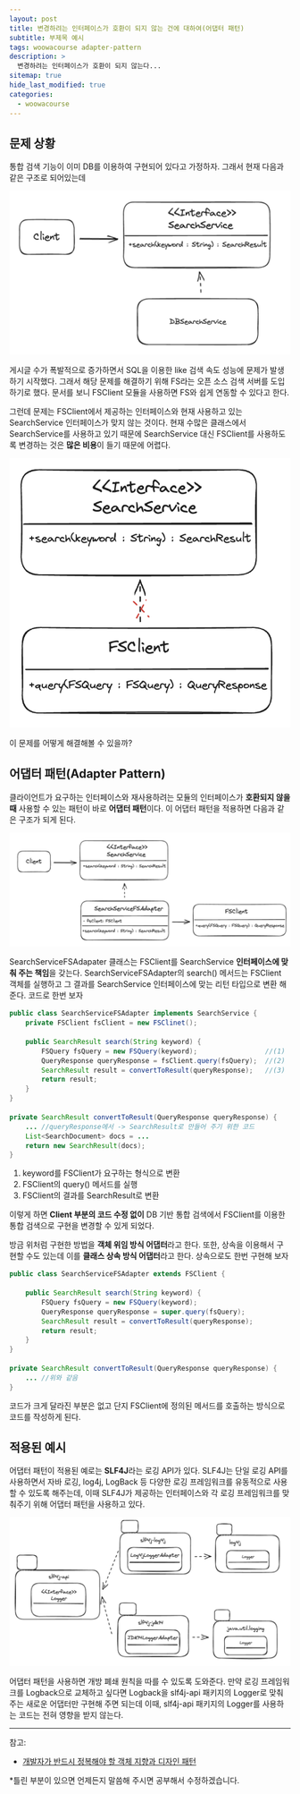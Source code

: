 ```yaml
---
layout: post
title: 변경하려는 인터페이스가 호환이 되지 않는 건에 대하여(어댑터 패턴)
subtitle: 부제목 예시
tags: woowacourse adapter-pattern
description: >
  변경하려는 인터페이스가 호환이 되지 않는다...
sitemap: true
hide_last_modified: true
categories:
  - woowacourse
---
```


## 문제 상황

통합 검색 기능이 이미 DB를 이용하여 구현되어 있다고 가정하자. 그래서 현재 다음과 같은 구조로 되어있는데

![](/assets/img/blog/woowacourse/ada_1.png)

게시글 수가 폭발적으로 증가하면서 SQL을 이용한 like 검색 속도 성능에 문제가 발생하기 시작했다. 그래서 해당 문제를 해결하기 위해 FS라는 오픈 소스 검색 서버를 도입하기로 했다. 문서를 보니 FSClient 모듈을 사용하면 FS와 쉽게 연동할 수 있다고 한다. 

그런데 문제는 FSClient에서 제공하는 인터페이스와 현재 사용하고 있는 SearchService 인터페이스가 맞지 않는 것이다. 현재 수많은 클래스에서 SearchService를 사용하고 있기 때문에 SearchService 대신 FSClient를 사용하도록 변경하는 것은 **많은 비용**이 들기 때문에 어렵다.

![](/assets/img/blog/woowacourse/ada_2.png)


이 문제를 어떻게 해결해볼 수 있을까?

## 어댑터 패턴(Adapter Pattern)

클라이언트가 요구하는 인터페이스와 재사용하려는 모듈의 인터페이스가 **호환되지 않을 때** 사용할 수 있는 패턴이 바로 **어댑터 패턴**이다. 이 어댑터 패턴을 적용하면 다음과 같은 구조가 되게 된다.

![](/assets/img/blog/woowacourse/ada_3.png)

SearchServiceFSAdapater 클래스는 FSClient를 SearchService **인터페이스에 맞춰 주는 책임**을 갖는다. SearchServiceFSAdapter의 search() 메서드는 FSClient 객체를 실행하고 그 결과를 SearchService 인터페이스에 맞는 리턴 타입으로 변환 해준다. 코드로 한번 보자

```java
public class SearchServiceFSAdapter implements SearchService {
    private FSClient fsClient = new FSClinet();

    public SearchResult search(String keyword) {
        FSQuery fsQuery = new FSQuery(keyword);                 //(1)
        QueryResponse queryResponse = fsClient.query(fsQuery);  //(2)
        SearchResult result = convertToResult(queryResponse);   //(3)
        return result;
    }
}

private SearchResult convertToResult(QueryResponse queryResponse) {
    ... //queryResponse에서 -> SearchResult로 만들어 주기 위한 코드
    List<SearchDocument> docs = ...
    return new SearchResult(docs);
}
```

1. keyword를 FSClient가 요구하는 형식으로 변환
2. FSClient의 query() 메서드를 실행
3. FSClient의 결과를 SearchResult로 변환

이렇게 하면 **Client 부분의 코드 수정 없이** DB 기반 통합 검색에서 FSClient를 이용한 통합 검색으로 구현을 변경할 수 있게 되었다.

방금 위처럼 구현한 방법을 **객체 위임 방식 어댑터**라고 한다. 또한, 상속을 이용해서 구현할 수도 있는데 이를 **클래스 상속 방식 어댑터**라고 한다. 상속으로도 한번 구현해 보자

```java
public class SearchServiceFSAdapter extends FSClient {

    public SearchResult search(String keyword) {
        FSQuery fsQuery = new FSQuery(keyword);
        QueryResponse queryResponse = super.query(fsQuery);
        SearchResult result = convertToResult(queryResponse);
        return result;
    }
}

private SearchResult convertToResult(QueryResponse queryResponse) {
    ... //위와 같음
}
```

코드가 크게 달라진 부분은 없고 단지 FSClient에 정의된 메서드를 호출하는 방식으로 코드를 작성하게 된다.

## 적용된 예시

어댑터 패턴이 적용된 예로는 **SLF4J**라는 로깅 API가 있다. SLF4J는 단일 로깅 API를 사용하면서 자바 로깅, log4j, LogBack 등 다양한 로깅 프레임워크를 유동적으로 사용할 수 있도록 해주는데, 이때 SLF4J가 제공하는 인터페이스와 각 로깅 프레임워크를 맞춰주기 위해 어댑터 패턴을 사용하고 있다.

![](/assets/img/blog/woowacourse/ada_4.png)

어댑터 패턴을 사용하면 개방 폐쇄 원칙을 따를 수 있도록 도와준다. 만약 로깅 프레임워크를 Logback으로 교체하고 싶다면 Logback을 slf4j-api 패키지의 Logger로 맞춰 주는 새로운 어댑터만 구현해 주면 되는데 이때, slf4j-api 패키지의 Logger를 사용하는 코드는 전혀 영향을 받지 않는다.

---
참고:
- [개발자가 반드시 정복해야 할 객체 지향과 디자인 패턴](https://search.naver.com/search.naver?sm=tab_hty.top&where=nexearch&query=%EA%B0%9D%EC%B2%B4+%EC%A7%80%ED%96%A5%EA%B3%BC+%EB%94%94%EC%9E%90%EC%9D%B8+%ED%8C%A8%ED%84%B4&oquery=%EA%B0%9C%EB%B0%9C%EC%9E%90%EA%B0%80+%EB%B0%98%EB%93%9C%EC%8B%9C&tqi=id7GssprvOsssn9LLWVssssstgR-039997)

*틀린 부분이 있으면 언제든지 말씀해 주시면 공부해서 수정하겠습니다.